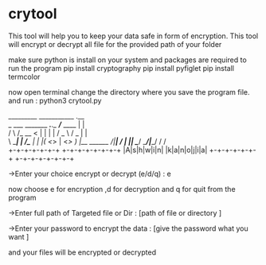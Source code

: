 # crytool
This tool will help you to keep your data safe in form of encryption. 
This tool will encrypt or decrypt all file for the provided path of your folder


make sure python is install on your system and packages are required to run the program
pip install cryptography
pip install pyfiglet
pip install termcolor

now open terminal change the directory where you save the program file.
and run : python3 crytool.py

_________                ___________           .__   
\_   ___ \_______ ___.__.\__    ___/___   ____ |  |  
/    \  \/\_  __ <   |  |  |    | /  _ \ /  _ \|  |  
\     \____|  | \/\___  |  |    |(  <_> |  <_> )  |__
 \______  /|__|   / ____|  |____| \____/ \____/|____/
        \/        \/                                 
 +-+-+-+-+-+-+ +-+-+-+-+-+-+-+
|A|s|h|w|i|n| |k|a|n|o|j|i|a|
+-+-+-+-+-+-+ +-+-+-+-+-+-+-+


->Enter your choice encrypt or decrypt (e/d/q) : e

now choose e for encryption ,d for decryption and q for quit from the program

->Enter full path of Targeted file or Dir : [path of file or directory ]


->Enter your password to encrypt the data : [give the password what you want ]

and your files will be encrypted or decrypted



